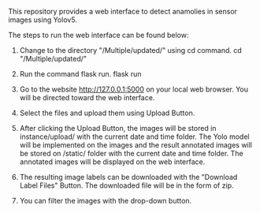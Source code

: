 This repository provides a web interface to detect anamolies in sensor images using Yolov5.

The steps to run the web interface can be found below:

1. Change to the directory "/Multiple/updated/" using cd command.
cd "/Multiple/updated/"

2. Run the command flask run.
flask run

3. Go to the website http://127.0.0.1:5000 on your local web browser. You will be directed toward the web interface.
4. Select the files and upload them using Upload Button.
5. After clicking the Upload Button, the images will be stored in instance/upload/ with the current date and time folder. The Yolo model will be implemented on the images and the result annotated images will be  stored on /static/ folder with the current date and time folder. The annotated images will be displayed on the web interface.
6. The resulting image labels can be downloaded with the "Download Label Files" Button. The downloaded file will be in the form of zip.
7. You can filter the images with the drop-down button.

